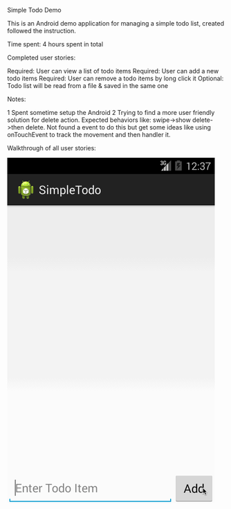 Simple Todo Demo

This is an Android demo application for managing a simple todo list, created followed the instruction.

Time spent: 4 hours spent in total

Completed user stories:

 Required: User can view a list of todo items
 Required: User can add a new todo items
 Required: User can remove a todo items by long click it
 Optional: Todo list will be read from a file & saved in the same one

Notes:

1 Spent sometime setup the Android
2 Trying to find a more user friendly solution for delete action. Expected behaviors like: swipe->show delete->then delete. 
  Not found a event to do this but get some ideas like using onTouchEvent to track the movement and then handler it.

Walkthrough of all user stories:

![Video Walkthrough](project1.gif)
